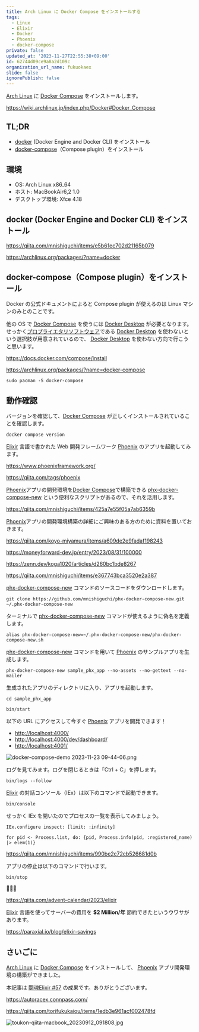 ```yaml
---
title: Arch Linux に Docker Compose をインストールする
tags:
  - Linux
  - Elixir
  - Docker
  - Phoenix
  - docker-compose
private: false
updated_at: '2023-11-27T22:55:38+09:00'
id: 62744d09ce9a8a2d109c
organization_url_name: fukuokaex
slide: false
ignorePublish: false
---
```


[Arch Linux] に [Docker Compose] をインストールします。

https://wiki.archlinux.jp/index.php/Docker#Docker_Compose

## TL;DR

- [docker](https://archlinux.org/packages/?name=docker) (Docker Engine and Docker CLI) をインストール
- [docker-compose](https://archlinux.org/packages/extra/x86_64/docker-compose)（Compose plugin）をインストール

## 環境

- OS: Arch Linux x86_64
- ホスト: MacBookAir6,2 1.0
- デスクトップ環境: Xfce 4.18

## docker (Docker Engine and Docker CLI) をインストール

https://qiita.com/mnishiguchi/items/e5b61ec702d21165b079

https://archlinux.org/packages/?name=docker

## docker-compose（Compose plugin）をインストール

Docker の公式ドキュメントによると Compose plugin が使えるのは Linux マシンのみとのことです。

他の OS で [Docker Compose] を使うには [Docker Desktop] が必要となります。せっかく[プロプライエタリソフトウェア]である [Docker Desktop] を使わないという選択肢が用意されているので、 [Docker Desktop] を使わない方向で行こうと思います。

https://docs.docker.com/compose/install

https://archlinux.org/packages/?name=docker-compose

```shell:terminal
sudo pacman -S docker-compose
```

## 動作確認

バージョンを確認して、[Docker Compose] が正しくインストールされていることを確認します。

```shell:terminal
docker compose version
```

[Elixir] 言語で書かれた Web 開発フレームワーク [Phoenix] のアプリを起動してみます。

https://www.phoenixframework.org/

https://qiita.com/tags/phoenix


[Phoenix]アプリの開発環境を[Docker Compose]で構築できる [phx-docker-compose-new] という便利なスクリプトがあるので、それを活用します。

https://qiita.com/mnishiguchi/items/425a7e55f05a7ab6359b

[Phoenix]アプリの開発環境構築の詳細にご興味のある方のために資料を置いておきます。

https://qiita.com/koyo-miyamura/items/a609de2e9fadaf198243

https://moneyforward-dev.jp/entry/2023/08/31/100000

https://zenn.dev/koga1020/articles/d260bc1bde8267

https://qiita.com/mnishiguchi/items/e367743bca3520e2a387

[phx-docker-compose-new] コマンドのソースコードをダウンロードします。

```shell:terminal
git clone https://github.com/mnishiguchi/phx-docker-compose-new.git ~/.phx-docker-compose-new
```

ターミナルで [phx-docker-compose-new] コマンドが使えるように偽名を定義します。

```shell:terminal
alias phx-docker-compose-new=~/.phx-docker-compose-new/phx-docker-compose-new.sh
```

[phx-docker-compose-new] コマンドを用いて [Phoenix] のサンプルアプリを生成します。

[mix phx.new]: https://hexdocs.pm/phoenix/Mix.Tasks.Phx.New.html

```shell:terminal
phx-docker-compose-new sample_phx_app --no-assets --no-gettext --no-mailer
```

生成されたアプリのディレクトリに入り、アプリを起動します。

```shell:terminal
cd sample_phx_app

bin/start
```

以下の URL にアクセスして今すぐ [Phoenix] アプリを開発できます！

- [http://localhost:4000/](http://localhost:4000/)
- [http://localhost:4000/dev/dashboard/](http://localhost:4000/dev/dashboard/)
- [http://localhost:4001/](http://localhost:4001/)

![docker-compose-demo 2023-11-23 09-44-06.png](https://qiita-image-store.s3.ap-northeast-1.amazonaws.com/0/82804/ee30129d-9d51-0156-6a89-96707d38c25b.png)

ログを見てみます。ログを閉じるときは「Ctrl + C」を押します。

```shell:terminal
bin/logs --follow
```

[Elixir] の対話コンソール（IEx）は以下のコマンドで起動できます。

```shell:terminal
bin/console
```

せっかく IEx を開いたのでプロセスの一覧を表示してみましょう。

```elixir:IEx
IEx.configure inspect: [limit: :infinity]

for pid <- Process.list, do: {pid, Process.info(pid, :registered_name) |> elem(1)}
```

https://qiita.com/mnishiguchi/items/990be2c72cb526681d0b

アプリの停止は以下のコマンドで行います。

```shell:terminal
bin/stop
```

:tada::tada::tada:

https://qiita.com/advent-calendar/2023/elixir

[Elixir] 言語を使ってサーバーの費用を **$2 Million/年** 節約できたというウワサがあります。

https://paraxial.io/blog/elixir-savings

## さいごに

[Arch Linux] に [Docker Compose] をインストールして、 [Phoenix] アプリ開発環境の構築ができました。

本記事は [闘魂Elixir #57](https://autoracex.connpass.com/event/300540/) の成果です。ありがとうございます。

https://autoracex.connpass.com/

https://qiita.com/torifukukaiou/items/1edb3e961acf002478fd

![toukon-qiita-macbook_20230912_091808.jpg](https://qiita-image-store.s3.ap-northeast-1.amazonaws.com/0/82804/fd5c55ec-4fe0-8af6-59bc-bab1ef3d182b.jpeg)

<!-- begin links -->
[プロプライエタリソフトウェア]: https://ja.wikipedia.org/wiki/%E3%83%97%E3%83%AD%E3%83%97%E3%83%A9%E3%82%A4%E3%82%A8%E3%82%BF%E3%83%AA%E3%82%BD%E3%83%95%E3%83%88%E3%82%A6%E3%82%A7%E3%82%A2
[systemd]: https://wiki.archlinux.jp/index.php/Systemd
[Docker]: https://wiki.archlinux.jp/index.php/Docker
[Docker Compose]: https://docs.docker.jp/compose/
[Docker Desktop]: https://docs.docker.com/desktop
[systemd]: https://wiki.archlinux.jp/index.php/Systemd
[Elixir]: https://ja.wikipedia.org/wiki/Elixir_(プログラミング言語)
[Arch Linux]: https://ja.wikipedia.org/wiki/Arch_Linux
[Erlang VM]: https://en.wikipedia.org/wiki/BEAM_(Erlang_virtual_machine)
[Phoenix]: https://www.phoenixframework.org/
[phx-docker-compose-new]: https://github.com/mnishiguchi/phx-docker-compose-new
<!-- end links -->
